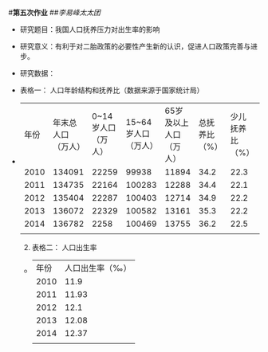 #**第五次作业**
##*李易峰太太团*
- 研究题目：我国人口抚养压力对出生率的影响

- 研究意义：有利于对二胎政策的必要性产生新的认识，促进人口政策完善与进步。

- 研究数据：
- 表格一： 人口年龄结构和抚养比（数据来源于国家统计局）

- <table class="table table-bordered table-striped table-condensed">
   <tr>
      <td>年份</td>
      <td>年末总人口（万人）</td>
      <td> 0~14岁人口（万人）</td>
      <td>15~64岁人口（万人）</td>
      <td>65岁及以上人口（万人）</td>
      <td>总抚养比（%）</td>
      <td>少儿抚养比（%）</td>
      <td>老年抚养比（%)</td>
   </tr>
   <tr>
      <td>2010</td>
      <td>134091</td>
      <td>22259</td>
      <td>99938</td>
      <td>11894</td>
      <td>34.2</td>
      <td>22.3</td>
      <td>11.9</td>
   </tr>
   <tr>
      <td>2011</td>
      <td>134735</td>
      <td>22164</td>
      <td>100283</td>
      <td>12288</td>
      <td>34.4</td>
      <td>22.1</td>
      <td>12.3</td>
   </tr>
   <tr>
      <td>2012</td>
      <td>135404</td>
      <td>22287</td>
      <td>100403</td>
      <td>12714</td>
      <td>34.9</td>
      <td>22.2</td>
      <td>12.7</td>
   </tr>
   <tr>
      <td>2013</td>
      <td>136072</td>
      <td>22329</td>
      <td>100582</td>
      <td>13161</td>
      <td>35.3</td>
      <td>22.2</td>
      <td>13.1</td>
   </tr>
   <tr>
      <td>2014</td>
      <td>136782</td>
      <td>2258</td>
      <td>100469</td>
      <td>13755</td>
      <td>36.2</td>
      <td>22.5</td>
      <td>13.7</td>
   </tr>
   <tr>
      <td></td>
   </tr>
</table> 

2. 表格二： 人口出生率
- <table class="table table-bordered table-striped table-condensed">
   <tr>
      <td>年份</td>
      <td>人口出生率（‰）</td>
   </tr>
   <tr>
      <td>2010</td>
      <td>11.9</td>
   </tr>
   <tr>
      <td>2011</td>
      <td>11.93</td>
   </tr>
   <tr>
      <td>2012</td>
      <td>12.1</td>
   </tr>
   <tr>
      <td>2013</td>
      <td>12.08</td>
   </tr>
   <tr>
      <td>2014</td>
      <td>12.37</td>
   </tr>
   <tr>
      <td></td>
   </tr>
</table>

